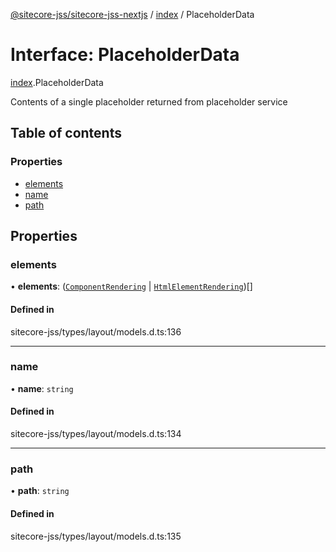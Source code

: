[@sitecore-jss/sitecore-jss-nextjs](../README.md) / [index](../modules/index.md) / PlaceholderData

# Interface: PlaceholderData

[index](../modules/index.md).PlaceholderData

Contents of a single placeholder returned from placeholder service

## Table of contents

### Properties

- [elements](index.PlaceholderData.md#elements)
- [name](index.PlaceholderData.md#name)
- [path](index.PlaceholderData.md#path)

## Properties

### elements

• **elements**: ([`ComponentRendering`](index.ComponentRendering.md) \| [`HtmlElementRendering`](index.HtmlElementRendering.md))[]

#### Defined in

sitecore-jss/types/layout/models.d.ts:136

___

### name

• **name**: `string`

#### Defined in

sitecore-jss/types/layout/models.d.ts:134

___

### path

• **path**: `string`

#### Defined in

sitecore-jss/types/layout/models.d.ts:135
